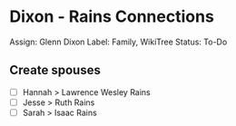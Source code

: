 # Dixon - Rains Connections

Assign: Glenn Dixon
Label: Family, WikiTree
Status: To-Do

## Create spouses

- [ ]  Hannah > Lawrence Wesley Rains
- [ ]  Jesse > Ruth Rains
- [ ]  Sarah > Isaac Rains